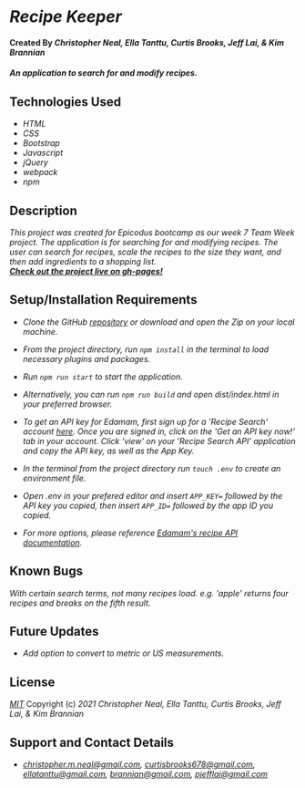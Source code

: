 # _Recipe Keeper_

#### Created By _**Christopher Neal, Ella Tanttu, Curtis Brooks, Jeff Lai, & Kim Brannian**_

#### _An application to search for and modify recipes._

## Technologies Used

* _HTML_
* _CSS_
* _Bootstrap_
* _Javascript_
* _jQuery_
* _webpack_
* _npm_

## Description

_This project was created for Epicodus bootcamp as our week 7 Team Week project. The application is for searching for and modifying recipes. The user can search for recipes, scale the recipes to the size they want, and then add ingredients to a shopping list._  
**_[Check out the project live on gh-pages!](https://christophermneal.github.io/recipe-keeper)_**

## Setup/Installation Requirements

* _Clone the GitHub [repository](https://github.com/christophermneal/recipe-keeper) or download and open the Zip on your local machine._
* _From the project directory, run `npm install` in the terminal to load necessary plugins and packages._
* _Run `npm run start` to start the application._
* _Alternatively, you can run `npm run build` and open dist/index.html in your preferred browser._

* _To get an API key for Edamam, first sign up for a 'Recipe Search' account [here](https://developer.edamam.com/). Once you are signed in, click on the 'Get an API key now!' tab in your account. Click 'view' on your 'Recipe Search API' application and copy the API key, as well as the App Key._
* _In the terminal from the project directory run `touch .env` to create an environment file._
* _Open .env in your prefered editor and insert `APP_KEY=` followed by the API key you copied, then insert `APP_ID=` followed by the app ID you copied._

* _For more options, please reference [Edamam's recipe API documentation](https://developer.edamam.com/edamam-docs-recipe-api)._

## Known Bugs

_With certain search terms, not many recipes load. e.g. 'apple' returns four recipes and breaks on the fifth result._

## Future Updates

* _Add option to convert to metric or US measurements._

## License

_[MIT](https://opensource.org/licenses/MIT)_
Copyright (c) _2021_ _Christopher Neal, Ella Tanttu, Curtis Brooks, Jeff Lai, & Kim Brannian_

## Support and Contact Details
* _[christopher.m.neal@gmail.com](mailto:christopher.m.neal@gmail.com), [curtisbrooks678@gmail.com](mailto:curtisbrooks678@gmail.com), [ellatanttu@gmail.com](mailto:ellatanttu@gmail.com), [brannian@gmail.com](mailto:brannian@gmail.com), [pjefflai@gmail.com](mailto:pjefflai@gmail.com)_
